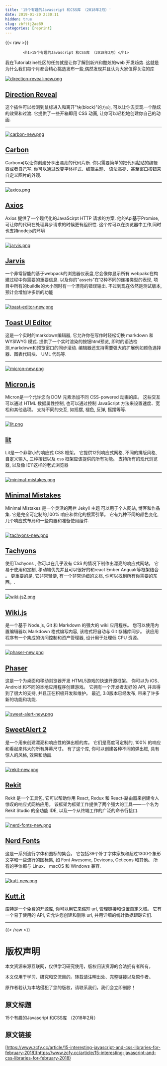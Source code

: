 ```yaml
---
title: '15个有趣的Javascript 和CSS库 （2018年2月）' 
date: 2019-01-20 2:30:11
hidden: true
slug: zbfttj2ae89
categories: [reprint]
---
```


{{< raw >}}

            <h1>15个有趣的Javascript 和CSS库 （2018年2月）</h1>
<p>我在Tutorialzine社区的任务就是让你了解到新兴和酷炫的web 开发趋势. 这就是为什么我们每个月都会精心挑选发布一些,偶然发现并且认为大家值得关注的库</p>
<p><a href="https://github.com/NigelOToole/direction-reveal"><img src="https://tutorialzine.com/media/2018/02/direction-reveal-new.png" alt="direction-reveal-new.png"></a></p>
<h2><a href="https://github.com/NigelOToole/direction-reveal">Direction Reveal</a></h2>
<p>这个插件可以检测到鼠标进入和离开"块(block)"的方向, 可以让你去实现一个酷炫的效果和过渡. 它提供了一些开箱即用 CSS 动画, 让你可以轻松地创建你自己的动画.</p>
<hr>
<p><a href="https://github.com/dawnlabs/carbon"><img src="https://tutorialzine.com/media/2018/02/carbon-new.png" alt="carbon-new.png"></a></p>
<h2><a href="https://github.com/dawnlabs/carbon">Carbon</a></h2>
<p>Carbon可以让你创建分享出漂亮的代码片断. 你只需要简单的把代码黏贴的编辑器或者自己写.  你可以通过改变字体样式、编辑主题、 语法高亮、甚至窗口按钮来自定义图片的外观.</p>
<hr>
<p><a href="https://github.com/axios/axios"><img src="https://tutorialzine.com/media/2018/02/axios.png" alt="axios.png"></a></p>
<h2><a href="https://github.com/axios/axios">Аxios</a></h2>
<p>Axios 提供了一个现代化的JavaScirpt HTTP 请求的方案. 他的Api基于Promise, 可让你的代码在处理异步请求的时候更有组织性. 这个库可以在浏览器中工作,同时也支持nodejs的环境</p>
<hr>
<p><a href="https://github.com/zouhir/jarvis"><img src="https://tutorialzine.com/media/2018/02/jarvis.png" alt="jarvis.png"></a></p>
<h2><a href="https://github.com/zouhir/jarvis">Jarvis</a></h2>
<p>一个非常智能的基于webpack的浏览器仪表盘,它会像你显示所有 webpakc在构建过程中你需要的重要信息. 以及你的"assets"在12种不同的连接类型的表现, 项目中所有的buildle的大小同时有一个漂亮的错误输出. 不过到现在依然是测试版本,预计会增加许多新的功能</p>
<hr>
<p><a href="https://github.com/nhnent/tui.editor"><img src="https://tutorialzine.com/media/2018/02/toast-editor-new.png" alt="toast-editor-new.png"></a></p>
<h2><a href="https://github.com/nhnent/tui.editor">Toast UI Editor</a></h2>
<p>这是一个实时的markdown编辑器, 它允许你在写作时轻松切换 markdown 和 WYSIWYG 模式. 提供了一个实时渲染的按钮html预览, 即时的语法检测,markdown和预览窗口的同步滚动. 编辑器还支持需要强大的扩展例如颜色选择器、图表代码块、 UML 代码等.</p>
<hr>
<p><a href="https://github.com/webkul/micron"><img src="https://tutorialzine.com/media/2018/02/micron-new.png" alt="micron-new.png"></a></p>
<h2><a href="https://github.com/webkul/micron">Micron.js</a></h2>
<p>Micron是一个允许您向 DOM 元素添加不同 CSS-powered 动画的库。 这些交互可以通过 HTML 数据属性控制, 也可以通过控制 JavaScript 方法来设置速度、宽松和其他选项。 支持不同的交互, 如摇摆, 褪色, 反弹, 摇摆等等.</p>
<hr>
<p><a href="https://github.com/Ajusa/lit"><img src="https://tutorialzine.com/media/2018/02/lit.png" alt="lit.png"></a></p>
<h2><a href="https://github.com/Ajusa/lit">lit</a></h2>
<p>Lit是一个非常小的响应式 CSS 框架。 它提供12列响应式网格, 不同的排版风格, 自定义输入, 三种按钮以及 css 框架应该提供的所有功能。 支持所有的现代浏览器, 以及像 IE11这样的老式浏览器</p>
<hr>
<p><a href="https://mmistakes.github.io/minimal-mistakes/"><img src="https://tutorialzine.com/media/2018/02/minimal-mistakes.png" alt="minimal-mistakes.png"></a></p>
<h2><a href="https://mmistakes.github.io/minimal-mistakes/">Minimal Mistakes</a></h2>
<p>Minimal Mistakes 是一个灵活的两栏 Jekyll 主题 可以用于个人网站, 博客和作品集. 它是完全可定制的,100% 响应和优化的搜索引擎。 它有九种不同的颜色变化, 几个响应式布局和一些内置和准备使用组件.</p>
<hr>
<p><a href="https://github.com/tachyons-css/tachyons"><img src="https://tutorialzine.com/media/2018/02/tachyons-new.png" alt="tachyons-new.png"></a></p>
<h2><a href="https://github.com/tachyons-css/tachyons">Tachyons</a></h2>
<p>使用Tachyons , 你可以在几乎没有 CSS 的情况下制作出漂亮的响应式网站。 它易于使用和定制, 移动端优先并且可以很好的和react Ember Angualr等框架结合 。 更重要的是, 它非常轻便, 有一个非常详细的文档, 你可以找到所有你需要的东西。.</p>
<hr>
<p><a href="https://github.com/Requarks/wiki"><img src="https://tutorialzine.com/media/2018/02/wiki-js2.png" alt="wiki-js2.png"></a></p>
<h2><a href="https://github.com/Requarks/wiki">Wiki.js</a></h2>
<p>是一个基于 Node.js, Git 和 Markdown 的强大的 wiki 应用程序。 您可以使用内置编辑器以 Markdown 格式编写内容, 该格式将自动与 Git 存储库同步。 该应用程序有一个集成的访问控制和资产管理器, 设计用于处理低 CPU 资源。</p>
<hr>
<p><a href="https://github.com/photonstorm/phaser"><img src="https://tutorialzine.com/media/2018/02/phaser-new.png" alt="phaser-new.png"></a></p>
<h2><a href="https://github.com/photonstorm/phaser">Phaser</a></h2>
<p>这是一个为桌面和移动浏览器开发 HTML5游戏的快速开源框架。 你可以为 iOS、 Android 和不同的本地应用程序创建游戏。 它拥有一个开发者友好的 API, 并且得到了很大的支持, 并且正在积极开发和维护。 最近, 3.0版本已经发布, 带来了许多新的功能和功能.</p>
<hr>
<p><a href="https://github.com/sweetalert2/sweetalert2"><img src="https://tutorialzine.com/media/2018/02/sweet-alert-new.png" alt="sweet-alert-new.png"></a></p>
<h2><a href="https://github.com/sweetalert2/sweetalert2">SweetAlert 2</a></h2>
<p>是一个用来创建漂亮和响应性的弹出框的库。 它们是高度可定制的, 100% 的响应和看起来伟大的所有屏幕尺寸。 有了这个库, 你可以创建各种不同的弹出框, 具有惊人的风格, 效果和动画.</p>
<hr>
<p><a href="https://github.com/supnate/rekit"><img src="https://tutorialzine.com/media/2018/02/rekit-new.png" alt="rekit-new.png"></a></p>
<h2><a href="https://github.com/supnate/rekit">Rekit</a></h2>
<p>Rekit 是一个工具包, 它可以帮助你用 React, Redux 和 React-路由器来创建令人惊叹的响应式网络应用。 该框架为框架工作提供了两个强大的工具——一个名为 Rekit Studio 的全功能 IDE, 以及一个从终端工作的广泛的命令行接口.</p>
<hr>
<p><a href="https://github.com/ryanoasis/nerd-fonts"><img src="https://tutorialzine.com/media/2018/02/nerd-fonts-new.png" alt="nerd-fonts-new.png"></a></p>
<h2><a href="https://github.com/ryanoasis/nerd-fonts">Nerd Fonts</a></h2>
<p>这是一系列流行字体和图标的集合。 它包括39个补丁字体家族和超过1300个象形文字和一些流行的图标集, 如 Font Awesome, Devicons, Octicons 和其他。 所有的字体都与 Linux、 macOS 和 Windows 兼容.</p>
<hr>
<p><a href="https://github.com/thedevs-network/kutt"><img src="https://tutorialzine.com/media/2018/02/kutt-new.png" alt="kutt-new.png"></a></p>
<h2><a href="https://github.com/thedevs-network/kutt">Kutt.it</a></h2>
<p>库特是一个免费的开源库, 你可以用它来缩短 url, 管理链接和设置自定义域。 它有一个易于使用的 API, 它允许您创建和删除 url, 并用详细的统计数据跟踪它们.</p>
<hr>

          
{{< /raw >}}

# 版权声明
本文资源来源互联网，仅供学习研究使用，版权归该资源的合法拥有者所有，

本文仅用于学习、研究和交流目的。转载请注明出处、完整链接以及原作者。

原作者若认为本站侵犯了您的版权，请联系我们，我们会立即删除！

## 原文标题
15个有趣的Javascript 和CSS库 （2018年2月）

## 原文链接
[https://www.zcfy.cc/article/15-interesting-javascript-and-css-libraries-for-february-2018](https://www.zcfy.cc/article/15-interesting-javascript-and-css-libraries-for-february-2018)

